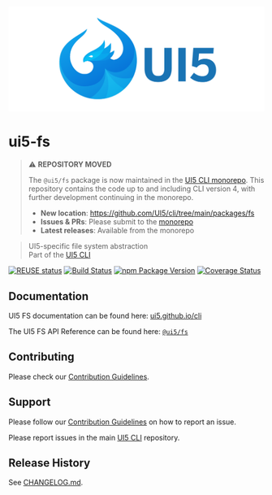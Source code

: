![UI5 icon](https://raw.githubusercontent.com/UI5/cli/main/docs/images/UI5_logo_wide.png)

# ui5-fs

> ⚠️ **REPOSITORY MOVED**
> 
> The `@ui5/fs` package is now maintained in the [UI5 CLI monorepo](https://github.com/UI5/cli). This repository contains the code up to and including CLI version 4, with further development continuing in the monorepo.
> 
> - **New location**: https://github.com/UI5/cli/tree/main/packages/fs
> - **Issues & PRs**: Please submit to the [monorepo](https://github.com/UI5/cli/issues)
> - **Latest releases**: Available from the monorepo

> UI5-specific file system abstraction  
> Part of the [UI5 CLI](https://github.com/UI5/cli)

[![REUSE status](https://api.reuse.software/badge/github.com/SAP/ui5-fs)](https://api.reuse.software/info/github.com/SAP/ui5-fs)
[![Build Status](https://dev.azure.com/sap/opensource/_apis/build/status/SAP.ui5-fs?branchName=v4)](https://dev.azure.com/sap/opensource/_build/latest?definitionId=36&branchName=v4)
[![npm Package Version](https://badge.fury.io/js/%40ui5%2Ffs.svg)](https://www.npmjs.com/package/@ui5/fs)
[![Coverage Status](https://coveralls.io/repos/github/SAP/ui5-fs/badge.svg)](https://coveralls.io/github/SAP/ui5-fs)

## Documentation
UI5 FS documentation can be found here: [ui5.github.io/cli](https://ui5.github.io/cli/v4/pages/FileSystem/)

The UI5 FS API Reference can be found here: [`@ui5/fs`](https://ui5.github.io/cli/v4/api/)

## Contributing
Please check our [Contribution Guidelines](https://github.com/UI5/cli/blob/main/CONTRIBUTING.md).

## Support
Please follow our [Contribution Guidelines](https://github.com/UI5/cli/blob/main/CONTRIBUTING.md#report-an-issue) on how to report an issue.

Please report issues in the main [UI5 CLI](https://github.com/UI5/cli) repository.

## Release History
See [CHANGELOG.md](CHANGELOG.md).
